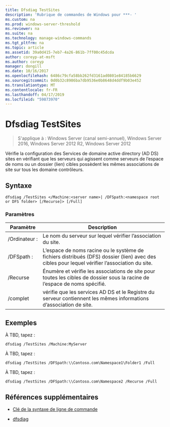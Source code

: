 ```yaml
---
title: Dfsdiag TestSites
description: 'Rubrique de commandes de Windows pour ***- '
ms.custom: na
ms.prod: windows-server-threshold
ms.reviewer: na
ms.suite: na
ms.technology: manage-windows-commands
ms.tgt_pltfrm: na
ms.topic: article
ms.assetid: 39a0d415-7eb7-4a26-861b-7ff00c45dcda
author: coreyp-at-msft
ms.author: coreyp
manager: dongill
ms.date: 10/16/2017
ms.openlocfilehash: 6486c79cfa58bb262fd3161ad0801e84185b6629
ms.sourcegitcommit: 0d0b32c8986ba7db9536e0b8648d4ddf9b03e452
ms.translationtype: MT
ms.contentlocale: fr-FR
ms.lasthandoff: 04/17/2019
ms.locfileid: "59873970"
---
```

# <a name="dfsdiag-testsites"></a>Dfsdiag TestSites

>S'applique à : Windows Server (canal semi-annuel), Windows Server 2016, Windows Server 2012 R2, Windows Server 2012

Vérifie la configuration des Services de domaine active directory \(AD DS\) sites en vérifiant que les serveurs qui agissent comme serveurs de l’espace de noms ou un dossier \(lien\) cibles possèdent les mêmes associations de site sur tous les domaine contrôleurs.  
  
  
  
## <a name="syntax"></a>Syntaxe  
  
```  
dfsdiag /TestSites </Machine:<server name>| /DFSpath:<namespace root or DFS folder> [/Recurse]> [/Full]  
```  
  
### <a name="parameters"></a>Paramètres  
  
|Paramètre|Description|  
|-------|--------|  
|\/Ordinateur :<server name>|Le nom du serveur sur lequel vérifier l’association du site.|  
|\/DFSpath :<namespace root or DFS folder>|L’espace de noms racine ou le système de fichiers distribués \(DFS\) dossier \(lien\) avec des cibles pour lequel vérifier l’association du site.|  
|\/Recurse|Énumère et vérifie les associations de site pour toutes les cibles de dossier sous la racine de l’espace de noms spécifié.|  
|\/complet|vérifie que les services AD DS et le Registre du serveur contiennent les mêmes informations d’association de site.|  
  
## <a name="BKMK_Examples"></a>Exemples  
À TBD, tapez :  
  
```  
dfsdiag /TestSites /Machine:MyServer  
```  
  
À TBD, tapez :  
  
```  
dfsdiag /TestSites /DFSpath:\\Contoso.com\Namespace1\Folder1 /Full  
```  
  
À TBD, tapez :  
  
```  
dfsdiag /TestSites /DFSpath:\\Contoso.com\Namespace2 /Recurse /Full  
```  
  
## <a name="additional-references"></a>Références supplémentaires  
  
-   [Clé de la syntaxe de ligne de commande](command-line-syntax-key.md)  
  
-   [dfsdiag](dfsdiag.md)  
  

